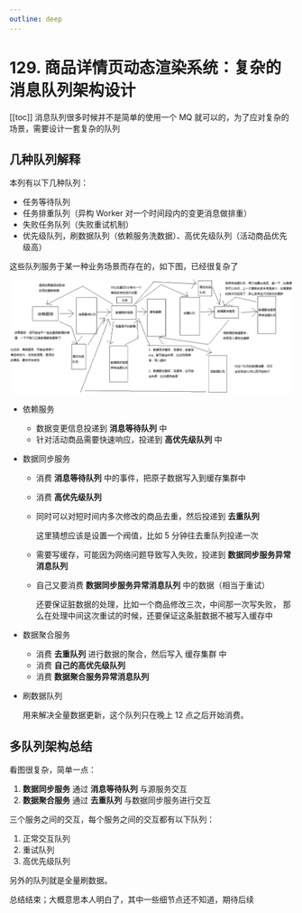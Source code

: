 ```yaml
---
outline: deep
---
```

# 129. 商品详情页动态渲染系统：复杂的消息队列架构设计

[[toc]]
消息队列很多时候并不是简单的使用一个 MQ 就可以的，为了应对复杂的场景，需要设计一套复杂的队列

## 几种队列解释

本列有以下几种队列：

- 任务等待队列
- 任务排重队列（异构 Worker 对一个时间段内的变更消息做排重）
- 失败任务队列（失败重试机制）
- 优先级队列，刷数据队列（依赖服务洗数据）、高优先级队列（活动商品优先级高）

这些队列服务于某一种业务场景而存在的，如下图，已经很复杂了

![](./assets/markdown-img-paste-20190712232633231.png)

- 依赖服务

  - 数据变更信息投递到 **消息等待队列** 中
  - 针对活动商品需要快速响应，投递到 **高优先级队列** 中
- 数据同步服务
  - 消费 **消息等待队列** 中的事件，把原子数据写入到缓存集群中
  - 消费 **高优先级队列**
  - 同时可以对短时间内多次修改的商品去重，然后投递到 **去重队列**

    这里猜想应该是设置一个阀值，比如 5 分钟往去重队列投递一次
  - 需要写缓存，可能因为网络问题导致写入失败，投递到 **数据同步服务异常消息队列**  
  - 自己又要消费 **数据同步服务异常消息队列** 中的数据（相当于重试）

      还要保证脏数据的处理，比如一个商品修改三次，中间那一次写失败，
      那么在处理中间这次重试的时候，还要保证这条脏数据不被写入缓存中
- 数据聚合服务

  - 消费 **去重队列** 进行数据的聚合，然后写入 缓存集群 中
  - 消费 **自己的高优先级队列**
  - 消费 **数据聚合服务异常消息队列**

- 刷数据队列

  用来解决全量数据更新，这个队列只在晚上 12 点之后开始消费。

## 多队列架构总结

看图很复杂，简单一点：

1. **数据同步服务** 通过 **消息等待队列** 与源服务交互
2. **数据聚合服务** 通过 **去重队列** 与数据同步服务进行交互

三个服务之间的交互，每个服务之间的交互都有以下队列：

1. 正常交互队列
2. 重试队列
3. 高优先级队列

另外的队列就是全量刷数据。

总结结束；大概意思本人明白了，其中一些细节点还不知道，期待后续

